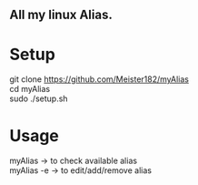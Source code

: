 ## All my linux Alias.

# Setup
git clone https://github.com/Meister182/myAlias  
cd myAlias  
sudo ./setup.sh  

# Usage
myAlias     -> to check available alias  
myAlias -e  -> to edit/add/remove alias  